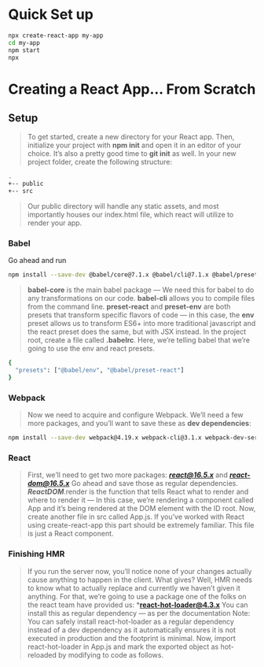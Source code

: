 # Quick Set up
```sh 
npx create-react-app my-app
cd my-app
npm start
npx 
```

# Creating a React App… From Scratch
## Setup
> To get started, create a new directory for your React app. Then, initialize your project with **npm init** and open it in an editor of your choice.
It’s also a pretty good time to **git init** as well. In your new project folder, create the following structure:
```sh
.
+-- public
+-- src
```
> Our public directory will handle any static assets, and most importantly houses our index.html file, which react will utilize to render your app.
### Babel
Go ahead and run 
```sh 
npm install --save-dev @babel/core@7.1.x @babel/cli@7.1.x @babel/preset-env@7.1.x @babel/preset-react@7.0.x
```
> **babel-core** is the main babel package — We need this for babel to do any transformations on our code. **babel-cli** allows you to compile files from the command line. **preset-react** and **preset-env** are both presets that transform specific flavors of code — in this case, the **env** preset allows us to transform ES6+ into more traditional javascript and the react preset does the same, but with JSX instead.
In the project root, create a file called **.babelrc**. Here, we’re telling babel that we’re going to use the env and react presets.
```sh
{
  "presets": ["@babel/env", "@babel/preset-react"]
}
```

### Webpack
> Now we need to acquire and configure Webpack. We’ll need a few more packages, and you’ll want to save these as **dev dependencies**: 
```sh
npm install --save-dev webpack@4.19.x webpack-cli@3.1.x webpack-dev-server@3.1.x style-loader@0.23.x css-loader@1.0.x babel-loader@8.0.x  dotenv-webpack@8.0.x
```
### React
> First, we’ll need to get two more packages: ***react@16.5.x*** and ***react-dom@16.5.x*** Go ahead and save those as regular dependencies.
***ReactDOM***.render is the function that tells React what to render and where to render it — In this case, we’re rendering a component called App and it’s being rendered at the DOM element with the ID root.
Now, create another file in src called App.js. If you’ve worked with React using create-react-app this part should be extremely familiar. This file is just a React component.

### Finishing HMR
>If you run the server now, you’ll notice none of your changes actually cause anything to happen in the client. What gives?
Well, HMR needs to know what to actually replace and currently we haven’t given it anything. For that, we’re going to use a package one of the folks on the react team have provided us: ***react-hot-loader@4.3.x**
You can install this as regular dependency — as per the documentation
Note: You can safely install react-hot-loader as a regular dependency instead of a dev dependency as it automatically ensures it is not executed in production and the footprint is minimal.
Now, import react-hot-loader in App.js and mark the exported object as hot-reloaded by modifying to code as follows.
